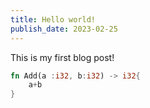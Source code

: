 ```yaml
---
title: Hello world!
publish_date: 2023-02-25
---
```


This is my first blog post!

```rust
fn Add(a :i32, b:i32) -> i32{
    a+b
}
```
